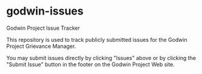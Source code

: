 # godwin-issues
Godwin Project Issue Tracker

This repository is used to track publicly submitted issues for the Godwin Project Grievance Manager. 

You may submit issues directly by clicking "Issues" above or by clicking the "Submit Issue" button in the footer on the Godwin Project Web site.

